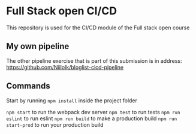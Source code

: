 # Full Stack open CI/CD

This repository is used for the CI/CD module of the Full stack open course

## My own pipeline
The other pipeline exercise that is part of this submission is in address: https://github.com/NiiloIk/bloglist-cicd-pipeline

## Commands

Start by running `npm install` inside the project folder

`npm start` to run the webpack dev server
`npm test` to run tests
`npm run eslint` to run eslint
`npm run build` to make a production build
`npm run start-prod` to run your production build
